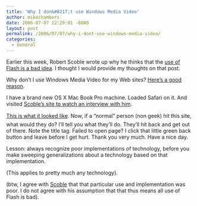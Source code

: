 ```yaml
---
title: 'Why I don&#8217;t use Windows Media Video'
author: mikechambers
date: 2006-07-07 12:29:01 -0800
layout: post
permalink: /2006/07/07/why-i-dont-use-windows-media-video/
categories:
  - General
---
```



Earlier this week, Robert Scoble wrote up why he thinks that the [use of Flash is a bad idea][1]. I thought I would provide my thoughts on that post.

Why don&#8217;t I use Windows Media Video for my Web sites? [Here&#8217;s a good reason][2].

I have a brand new OS X Mac Book Pro machine. Loaded Safari on it. And visited [Scoble&#8217;s site to watch an interview with him][3].

[This is what it looked like][2]. Now, if a &#8220;normal&#8221; person (non geek) hit this site, what would they do? I&#8217;ll tell you what they&#8217;ll do. They&#8217;ll hit back and get out of there. Note the title tag. Failed to open page? I click that little green back button and leave before I get hurt. Thank you very much. Have a nice day.

Lesson: always recognize poor implementations of technology, before you make sweeping generalizations about a technology based on that implementation.

(This applies to pretty much any technology).

(btw, I agree with [Scoble][1] that that particular use and implementation was poor. I do not agree with his assumption that that thus means all use of Flash is bad).

 [1]: http://scobleizer.wordpress.com/2006/07/05/why-i-dont-use-flash/
 [2]: http://www.flickr.com/photos/mikechambers/184501830/
 [3]: http://scobleizer.wordpress.com/2006/07/07/now-i-can-get-on-with-the-rest-of-my-life/